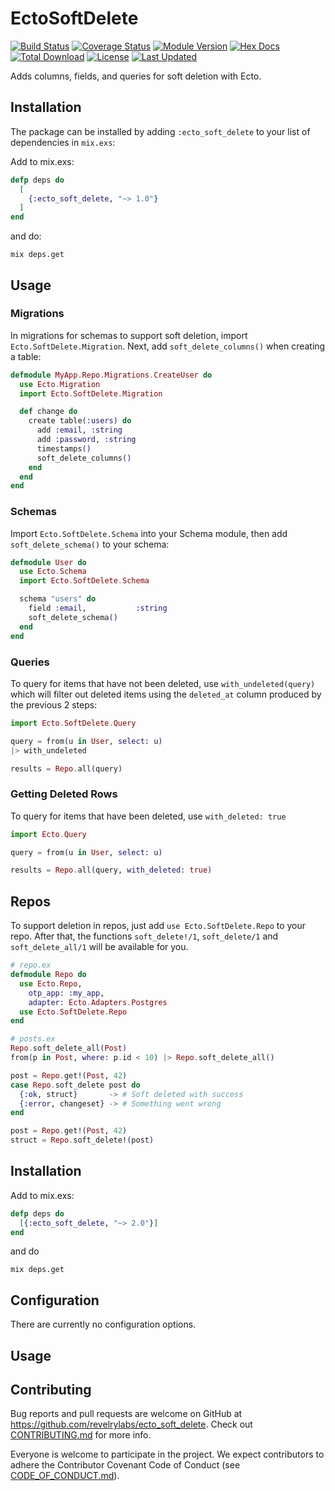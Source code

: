 # EctoSoftDelete

[![Build Status](https://travis-ci.org/revelrylabs/ecto_soft_delete.svg?branch=master)](https://travis-ci.org/revelrylabs/ecto_soft_delete)
[![Coverage Status](https://opencov.prod.revelry.net/projects/21/badge.svg)](https://opencov.prod.revelry.net/projects/21)
[![Module Version](https://img.shields.io/hexpm/v/ecto_soft_delete.svg)](https://hex.pm/packages/ecto_soft_delete)
[![Hex Docs](https://img.shields.io/badge/hex-docs-lightgreen.svg)](https://hexdocs.pm/ecto_soft_delete/)
[![Total Download](https://img.shields.io/hexpm/dt/ecto_soft_delete.svg)](https://hex.pm/packages/ecto_soft_delete)
[![License](https://img.shields.io/hexpm/l/ecto_soft_delete.svg)](https://github.com/revelrylabs/ecto_soft_delete/blob/master/LICENSE)
[![Last Updated](https://img.shields.io/github/last-commit/revelrylabs/ecto_soft_delete.svg)](https://github.com/revelrylabs/ecto_soft_delete/commits/master)

Adds columns, fields, and queries for soft deletion with Ecto.

## Installation

The package can be installed by adding `:ecto_soft_delete` to your list of
dependencies in `mix.exs`:

Add to mix.exs:

```elixir
defp deps do
  [
    {:ecto_soft_delete, "~> 1.0"}
  ]
end
```

and do:

```
mix deps.get
```

## Usage

### Migrations

In migrations for schemas to support soft deletion, import
`Ecto.SoftDelete.Migration`. Next, add `soft_delete_columns()` when creating a
table:

```elixir
defmodule MyApp.Repo.Migrations.CreateUser do
  use Ecto.Migration
  import Ecto.SoftDelete.Migration

  def change do
    create table(:users) do
      add :email, :string
      add :password, :string
      timestamps()
      soft_delete_columns()
    end
  end
end
```

### Schemas

Import `Ecto.SoftDelete.Schema` into your Schema module, then add
`soft_delete_schema()` to your schema:

```elixir
defmodule User do
  use Ecto.Schema
  import Ecto.SoftDelete.Schema

  schema "users" do
    field :email,           :string
    soft_delete_schema()
  end
end
```

### Queries

To query for items that have not been deleted, use `with_undeleted(query)`
which will filter out deleted items using the `deleted_at` column produced by
the previous 2 steps:

```elixir
import Ecto.SoftDelete.Query

query = from(u in User, select: u)
|> with_undeleted

results = Repo.all(query)
```

### Getting Deleted Rows

To query for items that have been deleted, use `with_deleted: true` 

```elixir
import Ecto.Query

query = from(u in User, select: u)

results = Repo.all(query, with_deleted: true)
```

## Repos

To support deletion in repos, just add `use Ecto.SoftDelete.Repo` to your repo.
After that, the functions `soft_delete!/1`, `soft_delete/1` and `soft_delete_all/1` will be available for you.

```elixir
# repo.ex
defmodule Repo do
  use Ecto.Repo,
    otp_app: :my_app,
    adapter: Ecto.Adapters.Postgres
  use Ecto.SoftDelete.Repo
end

# posts.ex
Repo.soft_delete_all(Post)
from(p in Post, where: p.id < 10) |> Repo.soft_delete_all()

post = Repo.get!(Post, 42)
case Repo.soft_delete post do
  {:ok, struct}       -> # Soft deleted with success
  {:error, changeset} -> # Something went wrong
end

post = Repo.get!(Post, 42)
struct = Repo.soft_delete!(post)
```

## Installation

Add to mix.exs:

```elixir
defp deps do
  [{:ecto_soft_delete, "~> 2.0"}]
end
```

and do

```
mix deps.get
```

## Configuration

There are currently no configuration options.

## Usage

## Contributing

Bug reports and pull requests are welcome on GitHub at https://github.com/revelrylabs/ecto_soft_delete. Check out [CONTRIBUTING.md](https://github.com/revelrylabs/ecto_soft_delete/blob/master/CONTRIBUTING.md) for more info.

Everyone is welcome to participate in the project. We expect contributors to
adhere the Contributor Covenant Code of Conduct (see [CODE_OF_CONDUCT.md](https://github.com/revelrylabs/ecto_soft_delete/blob/master/CODE_OF_CONDUCT.md)).
